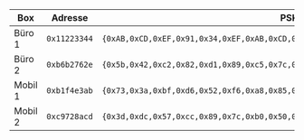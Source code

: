 | Box | Adresse | PSK |
| --- | ------- | --- |
| Büro 1 | `0x11223344` | `{0xAB,0xCD,0xEF,0x91,0x34,0xEF,0xAB,0xCD,0xEF,0x91,0x34,0xEF,0xAB,0xCD,0xEF,0x91}` |
| Büro 2 | `0xb6b2762e` | `{0x5b,0x42,0xc2,0x82,0xd1,0x89,0xc5,0x7c,0xe5,0xea,0x54,0x80,0x23,0xa6,0x92,0x2c}` |
| Mobil 1 | `0xb1f4e3ab` | `{0x73,0x3a,0xbf,0xd6,0x52,0xf6,0xa8,0x85,0x1f,0x91,0x35,0xcc,0xb5,0x97,0x17,0x49}` |
| Mobil 2 | `0xc9728acd` | `{0x3d,0xdc,0x57,0xcc,0x89,0x7c,0xb0,0x50,0x6c,0xd4,0x1a,0x89,0x77,0x65,0x87,0x56}` |
